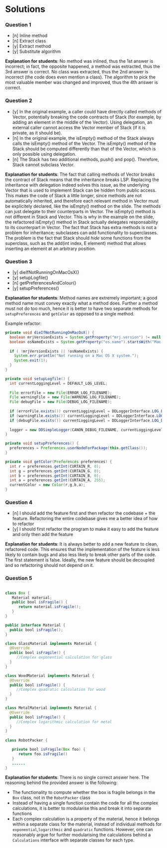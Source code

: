 # Solutions

### Question 1

- [n] Inline method
- [n] Extract class
- [y] Extract method
- [y] Substitute algorithm

**Explanation for students**: No method was inlined, thus the 1st answer is incorrect; in fact, the opposite happened, a method was extracted, thus the 3rd answer is correct. No class was extracted, thus the 2nd answer is incorrect (the code does even mention a class). The algorithm to pick the most valuable member was changed and improved, thus the 4th answer is correct.

### Question 2

- [y] In the original example, a caller could have directly called methods of Vector, potentially breaking the code contracts of Stack (for example, by adding an element in the middle of the Vector). Using delegation, an external caller cannot access the Vector member of Stack (if it is private, as it should be).
- [n] In the original example, the isEmpty() method of the Stack always calls the isEmpty() method of the Vector. The isEmpty() method of the Stack should be computed differently than that of the Vector, which is only possible using delegation.
- [n] The Stack has two additional methods, push() and pop(). Therefore, Stack cannot subclass Vector.

**Explanation for students**: The fact that calling methods of Vector breaks the contract of Stack means that the inheritance breaks LSP. Replacing the inheritance with delegation indeed solves this issue, as the underlying Vector that is used to implement Stack can be hidden from public access. This makes the code of Stack a little longer, since methods are not automatically inherited, and therefore each relevant method in Vector must be explicitely declared, like the isEmpty() method on the slide. The methods can just delegate to their counterparts in Vector.
      The isEmpty() method is not different in Stack and Vector. This is why in the example on the slide, the refactored isEmpty() method in Stack actually delegates responsability to its counterpart in Vector.
      The fact that Stack has extra methods is not a problem for inheritance; subclasses can add functionality to superclasses. The problem is the fact that Stack should *hide* some functions from the superclass, such as the add(int index, E element) method that allows inserting an element at an arbitrary position.
      
### Question 3

- [y] dieIfNotRunningOnMacOsX()
- [y] setupLogfile()
- [n] getPreferencesAndColour()
- [y] setupPreferences()

**Explanation for students**:
Method names are extremely important; a good method name must convey exactly what a method does. Further a method must not do too much, hence it is better to have two separate methods for `setupPreferences` and `getColor` as opposed to a single method. 

Example refactor:
```java
private void dieIfNotRunningOnMacOsX() {
  boolean mrjVersionExists = System.getProperty("mrj.version") != null;
  boolean osNameExists = System.getProperty("os.name").startsWith("Mac OS");
  
  if ( !mrjVersionExists || !osNameExists) {
    System.err.println("Not running on a Mac OS X system.");
    System.exit(1);
  }
}

private void setupLogfile() {
  int currentLoggingLevel = DEFAULT_LOG_LEVEL;
  
  File errorFile = new File(ERROR_LOG_FILENAME);
  File warningFile = new File(WARNING_LOG_FILENAME);
  File debugFile = new File(DEBUG_LOG_FILENAME);
  
  if (errorFile.exists()) currentLoggingLevel = DDLoggerInterface.LOG_ERROR;
  if (warningFile.exists()) currentLoggingLevel = DDLoggerInterface.LOG_WARNING;
  if (debugFile.exists()) currentLoggingLevel = DDLoggerInterface.LOG_DEBUG;
  
  logger = new DDSimpleLogger(CANON_DEBUG_FILENAME, currentLoggingLevel, true, true);
}

private void setupPreferences() {
  preferences = Preferences.userNodeForPackage(this.getClass());
}

private void getColor(Preferences preferences) {
  int r = preferences.getInt(CURTAIN_R, 0);
  int g = preferences.getInt(CURTAIN_G, 0);
  int b = preferences.getInt(CURTAIN_B, 0);
  int a = preferences.getInt(CURTAIN_A, 255);
  currentColor = new Color(r,g,b,a);
}
```



### Question 4

- [n] I should add the feature first and then refactor the codebase + the feature. Refactoring the entire codebase gives me a better idea of how to refactor 
- [y] I should first refactor the program to make it easy to add the feature and only then add the feature

**Explanation for students**:
It is always better to add a new feature to clean, refactored code. This ensures that the implementation of the feature is less likely to contain bugs and also less likely to break other parts of the code. 
The first statement is false. Ideally, the new feature should be decoupled and so refactoring should not depend on it. 

### Question 5

```java 

class Box {
   Material material;
   public bool isFragile() {
      return material.isFragile();
   } 
}

public interface Material {
  public bool isFragile();
}

class GlassMaterial implements Material {
  @Override
  public bool isFragile() {
     //Complex exponential calculation for glass 
  }
}

class WoodMaterial implements Material {
  @Override
  public bool isFragile() {
     //Complex quadratic calculation for wood
  }
}

class MetalMaterial implements Material {
  @Override
  public bool isFragile() {
     //Complex logarithmic calculation for metal 
  }
}
  
class RobotPacker {

   private bool isFragile(Box foo) {
      return foo.isFragile()
   }
   ......
}
```

**Explanation for students**: There is no single correct answer here. The reasoning behind the provided answer is the following: 
- The functionality to compute whether the box is fragile belongs in the `Box` class, not in the `RobotPacker` class
- Instead of having a single function contain the code for all the complex calculations, it is better to modularise this and   break it into separate functions
- Each complex calculation is a property of the material, hence it belongs within a separate class for the material, instead of individual methods for `exponential`,`logarithmic` and `quadratic` functions. However, one can reasonably argue for further modularising the calculations behind a `Calculations` interface with separate classes for each type. 
